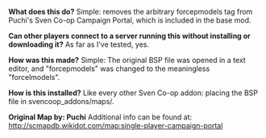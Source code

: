 **What does this do?**
Simple: removes the arbitrary forcepmodels tag from Puchi's Sven Co-op Campaign Portal, which is included in the base mod.

**Can other players connect to a server running this without installing or downloading it?**
As far as I've tested, yes.

**How was this made?**
Simple: The original BSP file was opened in a text editor, and "forcepmodels" was changed to the meaningless "forcelmodels".

**How is this installed?**
Like every other Sven Co-op addon: placing the BSP file in svencoop_addons/maps/.

**Original Map by: Puchi**
Additional info can be found at: http://scmapdb.wikidot.com/map:single-player-campaign-portal
